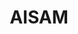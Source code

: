 ---
title: "AISAM"
website: "https://aisam.eu/"
description: "Description"
logo: "images/partners/logo_AISAM.webp"
category: "Patrocinato da"
draft: false 
#id: "partners"
---